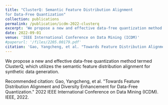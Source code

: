 ```yaml
---
title: "ClusterQ: Semantic Feature Distribution Alignment
for Data-Free Quantization"
collection: publications
permalink: /publication/icdm-2022-clusterq
excerpt: 'We propose a new and effective data-free quantization method termed ClusterQ, which utilizes the semantic feature distribution alignment for synthetic data generation.'
date: 2022-09-01
venue: 'IEEE International Conference on Data Mining (ICDM)'
#paperurl: '/files/2205.00179.pdf'
citation: 'Gao, Yangcheng, et al. "Towards Feature Distribution Alignment and Diversity Enhancement for Data-Free Quantization." arXiv preprint arXiv:2205.00179 (2022).'
---
```

We propose a new and effective data-free quantization method termed ClusterQ, which utilizes the semantic feature distribution alignment for synthetic data generation.

Recommended citation: Gao, Yangcheng, et al. "Towards Feature Distribution Alignment and Diversity Enhancement for Data-Free Quantization." 2022 IEEE International Conference on Data Mining (ICDM). IEEE, 2022.